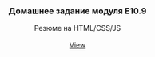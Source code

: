 <p align="center">

  <h3 align="center">Домашнее задание модуля Е10.9</h3>

  <p align="center">
    Резюме на HTML/CSS/JS
    <br/>
    <br/>
    <a href="https://sobago.github.io/Homework-E10.9/" target="_blank">View</a>
  </p>
</p>